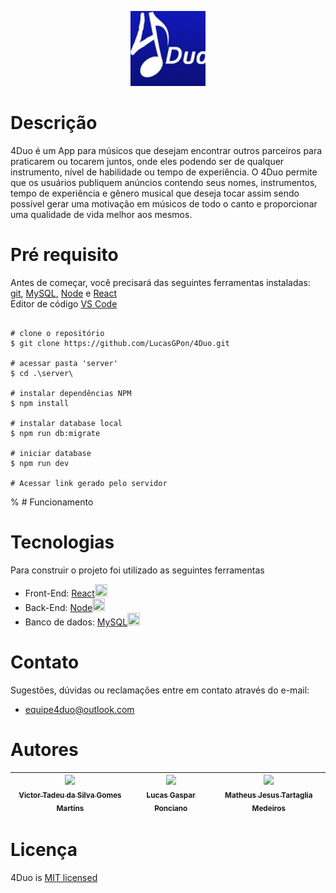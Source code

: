 <p align="center">
<img src="src/ArquivosProjeto/DocumentoProjeto/Logo.jpg" width="120" />
</p>

# Descrição

4Duo é um App para músicos que desejam encontrar outros parceiros
para praticarem ou tocarem juntos, onde eles podendo ser de qualquer
instrumento, nível de habilidade ou tempo de experiência. O 4Duo permite que
os usuários publiquem anúncios contendo seus nomes, instrumentos, tempo de
experiência e gênero musical que deseja tocar assim sendo possível gerar uma
motivação em músicos de todo o canto e proporcionar uma qualidade de vida
melhor aos mesmos.
# Pré requisito
Antes de começar, você precisará das seguintes ferramentas instaladas: [git](https://git-scm.com/), [MySQL](https://dev.mysql.com/downloads/mysql/), [Node](https://www.npmjs.com/package/npm) e [React](https://pt-br.reactjs.org/)
<br>
Editor de código [VS Code](https://code.visualstudio.com/download)
```

# clone o repositório
$ git clone https://github.com/LucasGPon/4Duo.git

# acessar pasta 'server'
$ cd .\server\

# instalar dependências NPM
$ npm install

# instalar database local
$ npm run db:migrate

# iniciar database
$ npm run dev

# Acessar link gerado pelo servidor

```
% # Funcionamento
# Tecnologias

Para construir o projeto foi utilizado as seguintes ferramentas

- Front-End: [React<img src="https://cdn.jsdelivr.net/gh/devicons/devicon/icons/react/react-original.svg" width="20" height="20" />](https://pt-br.reactjs.org/)
- Back-End: [Node<img src="https://cdn.jsdelivr.net/gh/devicons/devicon/icons/nodejs/nodejs-original.svg" width="20" height="20" />](https://nodejs.org/en/)
- Banco de dados: [MySQL<img src="https://cdn.jsdelivr.net/gh/devicons/devicon/icons/mysql/mysql-original.svg" width="20" height="20"  />](https://www.mysql.com/)

# Contato

Sugestões, dúvidas ou reclamações entre em contato através do e-mail:
- equipe4duo@outlook.com
# Autores

| [<img src="https://avatars.githubusercontent.com/u/67179917?v=4" width=160><br><sub>Victor Tadeu da Silva Gomes Martins</sub>](https://github.com/Victor-TSGM/) |  [<img src="https://avatars.githubusercontent.com/u/111027323?v=4" width=160><br><sub>Lucas Gaspar Ponciano</sub>](https://github.com/LucasGPon) |  [<img src="https://media-exp1.licdn.com/dms/image/C4E03AQHc4fN7XkwUVA/profile-displayphoto-shrink_400_400/0/1624906945849?e=1674691200&v=beta&t=G-0Uay2ZKDxzZUzs815Awd-qxz1qpCjN9AIPWHPwCts" width=160><br><sub>Matheus Jesus Tartaglia Medeiros</sub>](https://github.com/Matheus-Medeiros) |
| :---: | :---: | :---: |
# Licença

4Duo is [MIT licensed](./LICENSE)
